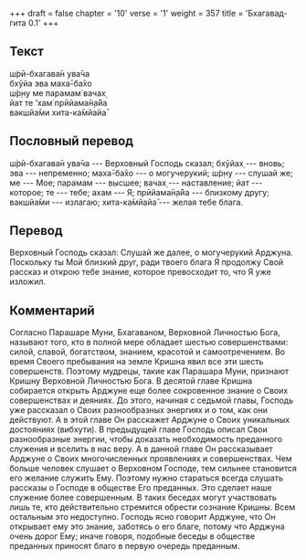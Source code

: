 +++
draft = false
chapter = '10'
verse = '1'
weight = 357
title = 'Бхагавад-гита 0.1'
+++
## Текст

ш́рӣ-бхагава̄н ува̄ча  
бхӯйа эва маха̄-ба̄хо  
ш́р̣н̣у ме парамам̇ вачах̣  
йат те ’хам̇ прӣйама̄н̣а̄йа  
вакшйа̄ми хита-ка̄мйайа̄

## Пословный перевод

ш́рӣ-бхагава̄н ува̄ча --- Верховный Господь сказал; бхӯйах̣ --- вновь; эва
--- непременно; маха̄-ба̄хо --- о могучерукий; ш́р̣н̣у --- слушай же; ме ---
Мое; парамам --- высшее; вачах̣ --- наставление; йат --- которое; те ---
тебе; ахам --- Я; прӣйама̄н̣а̄йа --- близкому другу; вакшйа̄ми --- излагаю;
хита-ка̄мйайа̄ --- желая тебе блага.

## Перевод

Верховный Господь сказал: Слушай же далее, о могучерукий Арджуна.
Поскольку ты Мой близкий друг, ради твоего блага Я продолжу Свой рассказ
и открою тебе знание, которое превосходит то, что Я уже изложил.

## Комментарий

Согласно Парашаре Муни, Бхагаваном, Верховной Личностью Бога, называют
того, кто в полной мере обладает шестью совершенствами: силой, славой,
богатством, знанием, красотой и самоотречением. Во время Своего
пребывания на земле Кришна явил все эти шесть совершенств. Поэтому
мудрецы, такие как Парашара Муни, признают Кришну Верховной Личностью
Бога. В десятой главе Кришна собирается открыть Арджуне еще более
сокровенное знание о Своих совершенствах и деяниях. До этого, начиная с
седьмой главы, Господь уже рассказал о Своих разнообразных энергиях и о
том, как они действуют. А в этой главе Он расскажет Арджуне о Своих
уникальных достояниях (вибхути). В предыдущей главе Господь описал Свои
разнообразные энергии, чтобы доказать необходимость преданного служения
и вселить в нас веру. А в данной главе Он рассказывает Арджуне о Своих
многочисленных проявлениях и совершенствах. Чем больше человек слушает о
Верховном Господе, тем сильнее становится его желание служить Ему.
Поэтому нужно стараться всегда слушать рассказы о Господе в обществе Его
преданных. Это сделает наше служение более совершенным. В таких беседах
могут участвовать лишь те, кто действительно стремится обрести сознание
Кришны. Всем остальным это недоступно. Господь ясно говорит Арджуне, что
Он открывает ему это знание, заботясь о его благе, потому что Арджуна
очень дорог Ему; иначе говоря, подобные беседы в обществе преданных
приносят благо в первую очередь преданным.
